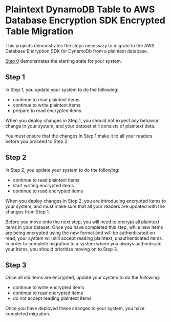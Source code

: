 # Plaintext DynamoDB Table to AWS Database Encryption SDK Encrypted Table Migration

This projects demonstrates the steps necessary
to migrate to the AWS Database Encryption SDK for DynamoDb
from a plaintext database.

[Step 0](./src/main/java/software/amazon/cryptography/examples/plaintext/MigrationExampleStep0.java) demonstrates the starting state for your system.

## Step 1

In Step 1, you update your system to do the following:

- continue to read plaintext items
- continue to write plaintext items
- prepare to read encrypted items

When you deploy changes in Step 1,
you should not expect any behavior change in your system,
and your dataset still consists of plaintext data.

You must ensure that the changes in Step 1 make it to all your readers before you proceed to Step 2.

## Step 2

In Step 2, you update your system to do the following:

- continue to read plaintext items
- start writing encrypted items
- continue to read encrypted items

When you deploy changes in Step 2,
you are introducing encrypted items to your system,
and must make sure that all your readers are updated with the changes from Step 1.

Before you move onto the next step, you will need to encrypt all plaintext items in your dataset.
Once you have completed this step,
while new items are being encrypted using the new format and will be authenticated on read,
your system will still accept reading plaintext, unauthenticated items.
In order to complete migration to a system where you always authenticate your items,
you should prioritize moving on to Step 3.

## Step 3

Once all old items are encrypted,
update your system to do the following:

- continue to write encrypted items
- continue to read encrypted items
- do not accept reading plaintext items

Once you have deployed these changes to your system, you have completed migration.
